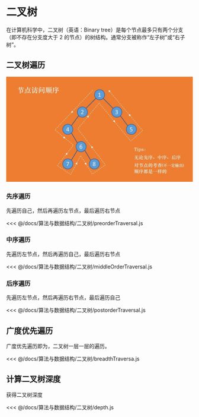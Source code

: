 # 二叉树

在计算机科学中，二叉树（英语：Binary tree）是每个节点最多只有两个分支（即不存在分支度大于 2 的节点）的树结构。通常分支被称作“左子树”或“右子树”。

## 二叉树遍历

![二叉树遍历](./binaryTreeTraversal.jpg)

### 先序遍历

先遍历自己，然后再遍历左节点，最后遍历右节点

<<< @/docs/算法与数据结构/二叉树/preorderTraversal.js

### 中序遍历

先遍历左节点，然后再遍历自己，最后遍历右节点

<<< @/docs/算法与数据结构/二叉树/middleOrderTraversal.js

### 后序遍历

先遍历左节点，然后再遍历右节点，最后遍历自己

<<< @/docs/算法与数据结构/二叉树/postorderTraversal.js

## 广度优先遍历

广度优先遍历即为，二叉树一层一层的遍历。

<<< @/docs/算法与数据结构/二叉树/breadthTraversa.js

## 计算二叉树深度

获得二叉树深度

<<< @/docs/算法与数据结构/二叉树/depth.js
